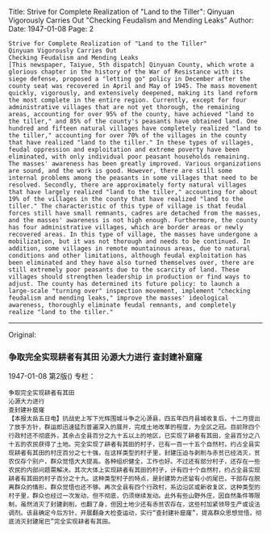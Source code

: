 Title: Strive for Complete Realization of "Land to the Tiller": Qinyuan Vigorously Carries Out "Checking Feudalism and Mending Leaks"
Author:
Date: 1947-01-08
Page: 2

    Strive for Complete Realization of "Land to the Tiller"
    Qinyuan Vigorously Carries Out
    Checking Feudalism and Mending Leaks
    [This newspaper, Taiyue, 5th dispatch] Qinyuan County, which wrote a glorious chapter in the history of the War of Resistance with its siege defense, proposed a "letting go" policy in December after the county seat was recovered in April and May of 1945. The mass movement quickly, vigorously, and extensively deepened, making its land reform the most complete in the entire region. Currently, except for four administrative villages that are not yet thorough, the remaining areas, accounting for over 95% of the county, have achieved "land to the tiller," and 85% of the county's peasants have obtained land. One hundred and fifteen natural villages have completely realized "land to the tiller," accounting for over 70% of the villages in the county that have realized "land to the tiller." In these types of villages, feudal oppression and exploitation and extreme poverty have been eliminated, with only individual poor peasant households remaining. The masses' awareness has been greatly improved. Various organizations are sound, and the work is good. However, there are still some internal problems among the peasants in some villages that need to be resolved. Secondly, there are approximately forty natural villages that have largely realized "land to the tiller," accounting for about 19% of the villages in the county that have realized "land to the tiller." The characteristic of this type of village is that feudal forces still have small remnants, cadres are detached from the masses, and the masses' awareness is not high enough. Furthermore, the county has four administrative villages, which are border areas or newly recovered areas. In this type of village, the masses have undergone a mobilization, but it was not thorough and needs to be continued. In addition, some villages in remote mountainous areas, due to natural conditions and other limitations, although feudal exploitation has been eliminated and they have also turned themselves over, there are still extremely poor peasants due to the scarcity of land. These villages should strengthen leadership in production or find ways to adjust. The county has determined its future policy: to launch a large-scale "turning over" inspection movement, implement "checking feudalism and mending leaks," improve the masses' ideological awareness, thoroughly eliminate feudal remnants, and completely realize "land to the tiller."



<hr /> 

Original: 


### 争取完全实现耕者有其田  沁源大力进行  查封建补窟窿

1947-01-08
第2版()
专栏：

    争取完全实现耕者有其田
    沁源大力进行
    查封建补窟窿
    【本报太岳五日电】抗战史上写下光辉围城斗争之沁源县，四五年四月县城收复后，十二月提出了放手方针，群运即迅速猛烈普遍深入的展开，完成土地改革的程度，为全区之冠。目前除四个行政村还不彻底外，其余占全县百分之九十五以上的地区，已实现了耕者有其田，全县百分之八十五的农民获得了土地。完全实现了耕者有其田的村子，已有一百一十五个自然村，约占全县实现耕者有其田的村庄百分之七十强，在这样类型的村子里，封建压迫与剥削与赤贫已经消灭，贫农仅存个别户，群众觉悟大大提高。各种组织健全，工作也好。不过还有部分村子，还存在一些农民的内部问题需解决。其次大体上实现耕者有其田的村子，计有四十个自然村，约占全县实现耕者有其田的村子百分之十九。这种类型村子的特点，是封建势力还留有小的尾巴，干部存在脱离群众的情形，群众觉悟也还不够。再次全县有四个行政村，系边沿区或新收复区，这种类型的村子里，群众也经过一次发动，但不彻底，仍须继续发动。此外有些山野外庄，因自然条件等限制，虽然消灭了封建剥削，也翻了身，但因土地少还有赤贫农存在，这些村加紧领导生产或设法调剂。该县确定今后方针，开展翻身大检查运动，实行“查封建补窟窿”，提高群众思想觉悟，彻底消灭封建尾巴”完全实现耕者有其田。

